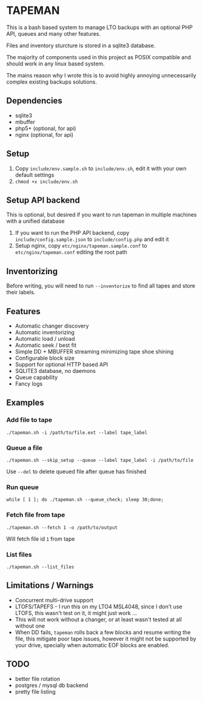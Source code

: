 # TAPEMAN

This is a bash based system to manage LTO backups with an optional PHP API, queues and many other features.

Files and inventory sturcture is stored in a sqlite3 database.

The majority of components used in this project as POSIX compatible and should work in any linux based system.

The mains reason why I wrote this is to avoid highly annoying unnecessarily complex existing backups solutions.

## Dependencies

- sqlite3
- mbuffer
- php5+ (optional, for api)
- nginx (optional, for api)

## Setup

1. Copy `include/env.sample.sh` to `include/env.sh`, edit it with your own default settings
2. `chmod +x include/env.sh`

## Setup API backend

This is optional, but desired if you want to run tapeman in multiple machines with a unified database

1. If you want to run the PHP API backend, copy `include/config.sample.json` to `include/config.php` and edit it
2. Setup nginx, copy `etc/nginx/tapeman.sample.conf` to `etc/nginx/tapeman.conf` editing the root path

## Inventorizing

Before writing, you will need to run `--inventorize` to find all tapes and store their labels.

## Features

- Automatic changer discovery
- Automatic inventorizing
- Automatic load / unload
- Automatic seek / best fit
- Simple DD + MBUFFER streaming minimizing tape shoe shining
- Configurable block size 
- Support for optional HTTP based API
- SQLITE3 database, no daemons
- Queue capability
- Fancy logs

## Examples

### Add file to tape

```./tapeman.sh -i /path/to/file.ext --label tape_label```

### Queue a file

```./tapeman.sh --skip_setup --queue --label tape_label -i /path/to/file```

Use `--del` to delete queued file after queue has finished

### Run queue

```while [ 1 ]; do ./tapeman.sh --queue_check; sleep 30;done;```

### Fetch file from tape

```./tapeman.sh --fetch 1 -o /path/to/output```

Will fetch file id `1` from tape

### List files

```./tapeman.sh --list_files```

## Limitations / Warnings

- Concurrent multi-drive support
- LTOFS/TAPEFS - I run this on my LTO4 MSL4048, since I don't use LTOFS, this wasn't test on it, it might just work ...
- This will not work without a changer, or at least wasn't tested at all without one
- When DD fails, `tapeman` rolls back a few blocks and resume writing the file, this mitigate poor tape issues, however it might not be supported by your drive, specially when automatic EOF blocks are enabled.

## TODO

- better file rotation
- postgres / mysql db backend
- pretty file listing
